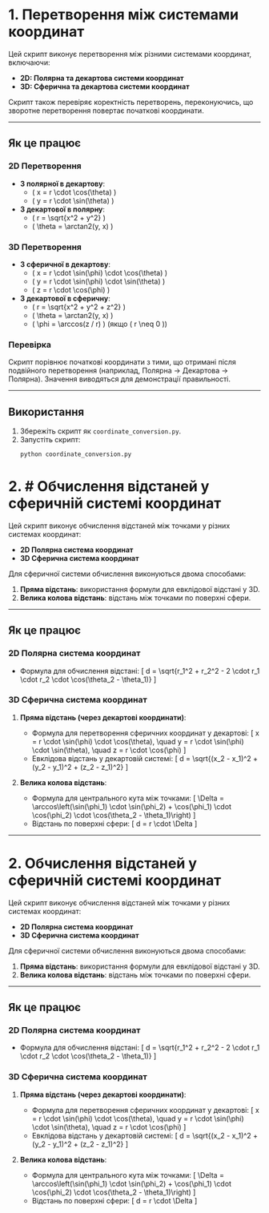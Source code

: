 # 1. Перетворення між системами координат

Цей скрипт виконує перетворення між різними системами координат, включаючи:
- **2D: Полярна та декартова системи координат**
- **3D: Сферична та декартова системи координат**

Скрипт також перевіряє коректність перетворень, переконуючись, що зворотне перетворення повертає початкові координати.

---

## Як це працює

### 2D Перетворення
- **З полярної в декартову**:
  - \( x = r \cdot \cos(\theta) \)
  - \( y = r \cdot \sin(\theta) \)
- **З декартової в полярну**:
  - \( r = \sqrt{x^2 + y^2} \)
  - \( \theta = \arctan2(y, x) \)

### 3D Перетворення
- **З сферичної в декартову**:
  - \( x = r \cdot \sin(\phi) \cdot \cos(\theta) \)
  - \( y = r \cdot \sin(\phi) \cdot \sin(\theta) \)
  - \( z = r \cdot \cos(\phi) \)
- **З декартової в сферичну**:
  - \( r = \sqrt{x^2 + y^2 + z^2} \)
  - \( \theta = \arctan2(y, x) \)
  - \( \phi = \arccos(z / r) \) (якщо \( r \neq 0 \))

### Перевірка
Скрипт порівнює початкові координати з тими, що отримані після подвійного перетворення (наприклад, Полярна → Декартова → Полярна). Значення виводяться для демонстрації правильності.

---

## Використання

1. Збережіть скрипт як `coordinate_conversion.py`.
2. Запустіть скрипт:
   ```bash
   python coordinate_conversion.py

# 2. # Обчислення відстаней у сферичній системі координат

Цей скрипт виконує обчислення відстаней між точками у різних системах координат:
- **2D Полярна система координат**
- **3D Сферична система координат**

Для сферичної системи обчислення виконуються двома способами:
1. **Пряма відстань**: використання формули для евклідової відстані у 3D.
2. **Велика колова відстань**: відстань між точками по поверхні сфери.

---

## Як це працює

### 2D Полярна система координат
- Формула для обчислення відстані:
  \[
  d = \sqrt{r_1^2 + r_2^2 - 2 \cdot r_1 \cdot r_2 \cdot \cos(\theta_2 - \theta_1)}
  \]

### 3D Сферична система координат
1. **Пряма відстань (через декартові координати)**:
   - Формула для перетворення сферичних координат у декартові:
     \[
     x = r \cdot \sin(\phi) \cdot \cos(\theta), \quad
     y = r \cdot \sin(\phi) \cdot \sin(\theta), \quad
     z = r \cdot \cos(\phi)
     \]
   - Евклідова відстань у декартовій системі:
     \[
     d = \sqrt{(x_2 - x_1)^2 + (y_2 - y_1)^2 + (z_2 - z_1)^2}
     \]

2. **Велика колова відстань**:
   - Формула для центрального кута між точками:
     \[
     \Delta = \arccos\left(\sin(\phi_1) \cdot \sin(\phi_2) + \cos(\phi_1) \cdot \cos(\phi_2) \cdot \cos(\theta_2 - \theta_1)\right)
     \]
   - Відстань по поверхні сфери:
     \[
     d = r \cdot \Delta
     \]

---

# 2. Обчислення відстаней у сферичній системі координат

Цей скрипт виконує обчислення відстаней між точками у різних системах координат:
- **2D Полярна система координат**
- **3D Сферична система координат**

Для сферичної системи обчислення виконуються двома способами:
1. **Пряма відстань**: використання формули для евклідової відстані у 3D.
2. **Велика колова відстань**: відстань між точками по поверхні сфери.

---

## Як це працює

### 2D Полярна система координат
- Формула для обчислення відстані:
  \[
  d = \sqrt{r_1^2 + r_2^2 - 2 \cdot r_1 \cdot r_2 \cdot \cos(\theta_2 - \theta_1)}
  \]

### 3D Сферична система координат
1. **Пряма відстань (через декартові координати)**:
   - Формула для перетворення сферичних координат у декартові:
     \[
     x = r \cdot \sin(\phi) \cdot \cos(\theta), \quad
     y = r \cdot \sin(\phi) \cdot \sin(\theta), \quad
     z = r \cdot \cos(\phi)
     \]
   - Евклідова відстань у декартовій системі:
     \[
     d = \sqrt{(x_2 - x_1)^2 + (y_2 - y_1)^2 + (z_2 - z_1)^2}
     \]

2. **Велика колова відстань**:
   - Формула для центрального кута між точками:
     \[
     \Delta = \arccos\left(\sin(\phi_1) \cdot \sin(\phi_2) + \cos(\phi_1) \cdot \cos(\phi_2) \cdot \cos(\theta_2 - \theta_1)\right)
     \]
   - Відстань по поверхні сфери:
     \[
     d = r \cdot \Delta
     \]

